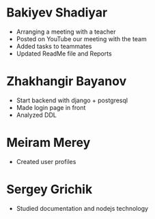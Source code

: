 # Bakiyev Shadiyar
* Arranging a meeting with a teacher
* Posted on YouTube our meeting with the team
* Added tasks to teammates
* Updated ReadMe file and Reports
# Zhakhangir Bayanov
* Start backend with django + postgresql
* Made login page in front
* Analyzed DDL
# Meiram Merey
* Created user profiles

# Sergey Grichik 
* Studied documentation and nodejs technology
